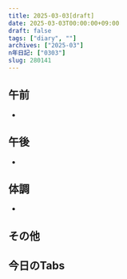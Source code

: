 ```yaml
---
title: 2025-03-03[draft]
date: 2025-03-03T00:00:00+09:00
draft: false
tags: ["diary", ""]
archives: ["2025-03"]
n年日記: ["0303"]
slug: 280141
---
```

## 午前
- 
## 午後
- 
## 体調
- 
## その他
## 今日のTabs